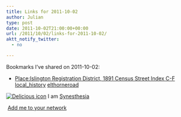 ```yaml
---
title: Links for 2011-10-02
author: Julian
type: post
date: 2011-10-02T21:00:00+00:00
url: /2011/10/02/links-for-2011-10-02/
aktt_notify_twitter:
  - no

---
```

Bookmarks I&#8217;ve shared on 2011-10-02:

  * [Place:Islington Registration District, 1891 Census Street Index C-F][1] 
    [local_history][2] [elthorneroad][3] </li> </ul> 
    
    <p class="deliciouslink">
      <a href="https://del.icio.us/synesthesia" title="See all my bookmarks on del.icio.us"><img src="https://www.synesthesia.co.uk/images/deliciousicon.jpg" alt="Delicious icon" /></a>&nbsp;I am <a href="https://del.icio.us/synesthesia" title="See all my bookmarks on del.icio.us">Synesthesia</a>
    </p>
    
    <p class="deliciouslink">
      <a href="https://del.icio.us/network?add=synesthesia" title="Add me to your del.icio.us network"><img src="https://www.synesthesia.co.uk/images/add.gif" alt="" /></a>&nbsp;<a href="https://del.icio.us/network?add=synesthesia" title="Add me to your del.icio.us network">Add me to your network</a>
    </p>

 [1]: https://yourarchives.nationalarchives.gov.uk/index.php?title=Place:Islington_Registration_District,_1891_Census_Street_Index_C-F
 [2]: https://www.delicious.com/synesthesia/local_history
 [3]: https://www.delicious.com/synesthesia/elthorneroad